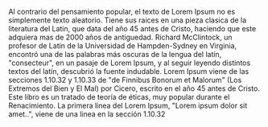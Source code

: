 Al contrario del pensamiento popular, el texto de Lorem Ipsum no es simplemente texto aleatorio. Tiene sus raices en una pieza
clasica de la literatura del Latin, que data del año 45 antes de Cristo, haciendo que este adquiera mas de 2000 años de
antiguedad. Richard McClintock, un profesor de Latin de la Universidad de Hampden-Sydney en Virginia, encontró una de las palabras
más oscuras de la lengua del latín, "consecteur", en un pasaje de Lorem Ipsum, y al seguir leyendo distintos textos del latín, descubrió la fuente indudable. Lorem Ipsum viene de las secciones 1.10.32 y 1.10.33 de "de Finnibus Bonorum et Malorum"
(Los Extremos del Bien y El Mal) por Cicero, escrito en el año 45 antes de Cristo. Este libro es un tratado de teoría de éticas,
muy popular durante el Renacimiento. La primera linea del Lorem Ipsum, "Lorem ipsum dolor sit amet..", viene de una linea en la
sección 1.10.32